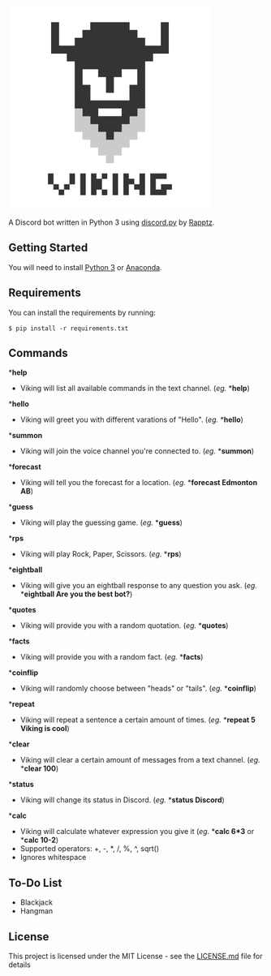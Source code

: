 ![Alt text](viking.png?raw=true "Viking")

A Discord bot written in Python 3 using [discord.py](https://github.com/Rapptz/discord.py) by [Rapptz](https://github.com/Rapptz).

## Getting Started

You will need to install [Python 3](https://www.python.org/downloads/) or [Anaconda](https://www.continuum.io/downloads).

## Requirements

You can install the requirements by running:
```
$ pip install -r requirements.txt
```


## Commands

***help**
* Viking will list all available commands in the text channel. (*eg.* ***help**)

***hello**
* Viking will greet you with different varations of "Hello". (*eg.* ***hello**)

***summon**
* Viking will join the voice channel you're connected to. (*eg.* ***summon**)

***forecast**
* Viking will tell you the forecast for a location. (*eg.* ***forecast Edmonton AB**)

***guess**
* Viking will play the guessing game. (*eg.* ***guess**)

***rps**
* Viking will play Rock, Paper, Scissors. (*eg.* ***rps**)

***eightball**
* Viking will give you an eightball response to any question you ask. (*eg.* ***eightball Are you the best bot?**)

***quotes**
* Viking will provide you with a random quotation. (*eg.* ***quotes**)

***facts**
* Viking will provide you with a random fact. (*eg.* ***facts**)

***coinflip**
* Viking will randomly choose between "heads" or "tails". (*eg.* ***coinflip**)

***repeat**
* Viking will repeat a sentence a certain amount of times. (*eg.* ***repeat 5 Viking is cool**)

***clear**
* Viking will clear a certain amount of messages from a text channel. (*eg.* ***clear 100**)

***status**
* Viking will change its status in Discord. (*eg.* ***status Discord**)

***calc**
* Viking will calculate whatever expression you give it (*eg.* ***calc 6\*3** or ***calc 10-2**)
* Supported operators: +, -, *, /, %, ^, sqrt()
* Ignores whitespace

## To-Do List
* Blackjack
* Hangman

## License

This project is licensed under the MIT License - see the [LICENSE.md](LICENSE.md) file for details
